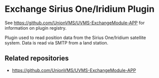 # Exchange Sirius One/Iridium Plugin

See https://github.com/UnionVMS/UVMS-ExchangeModule-APP for information on plugin registry.

Plugin used to read position data from the Sirius One/Iridium satellite system. Data is read via SMTP from a land station.

## Related repositories
* https://github.com/UnionVMS/UVMS-ExchangeModule-APP